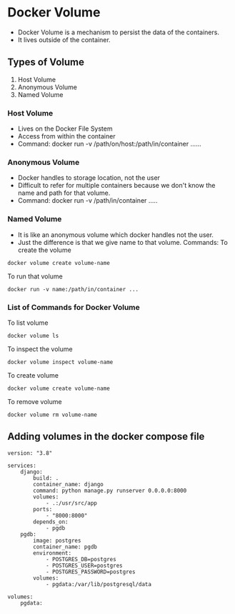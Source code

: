 # Docker Volume

- Docker Volume is a mechanism to persist the data of the containers.
- It lives outside of the container.

## Types of Volume

1. Host Volume
2. Anonymous Volume
3. Named Volume

### Host Volume

- Lives on the Docker File System
- Access from within the container
- Command: docker run -v /path/on/host:/path/in/container ......

### Anonymous Volume

- Docker handles to storage location, not the user
- Difficult to refer for multiple containers because we don't know the name and path for that volume.
- Command: docker run -v /path/in/container .....

### Named Volume

- It is like an anonymous volume which docker handles not the user.
- Just the difference is that we give name to that volume.
  Commands:
  To create the volume

```
docker volume create volume-name
```

To run that volume

```
docker run -v name:/path/in/container ...
```

### List of Commands for Docker Volume

To list volume

```
docker volume ls
```

To inspect the volume

```
docker volume inspect volume-name
```

To create volume

```
docker volume create volume-name
```

To remove volume

```
docker volume rm volume-name
```

## Adding volumes in the docker compose file

```
version: "3.8"

services:
    django:
        build: .
        container_name: django
        command: python manage.py runserver 0.0.0.0:8000
        volumes:
            - .:/usr/src/app
        ports:
            - "8000:8000"
        depends_on:
            - pgdb
    pgdb:
        image: postgres
        container_name: pgdb
        environment:
            - POSTGRES_DB=postgres
            - POSTGRES_USER=postgres
            - POSTGRES_PASSWORD=postgres
        volumes:
            - pgdata:/var/lib/postgresql/data

volumes:
    pgdata: 
```